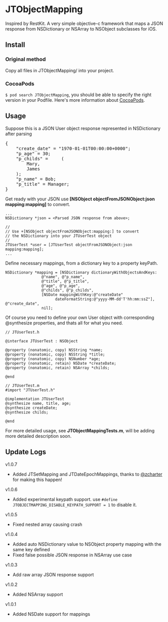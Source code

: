 JTObjectMapping
===============

Inspired by RestKit. A very simple objective-c framework that maps a JSON response from NSDictionary or NSArray to NSObject subclasses for iOS.

Install
-------

### Original method

Copy all files in JTObjectMapping/ into your project.

### CocoaPods

`$ pod search JTObjectMapping`, you should be able to specify the right version in your Podfile. Here's more information about [CocoaPods][].

Usage
-----
Suppose this is a JSON User object response represented in NSDictionary after parsing
<pre>
{
    "create_date" = "1970-01-01T00:00:00+0000";
    "p_age" = 30;
    "p_childs" =     (
        Mary,
        James
    );
    "p_name" = Bob;
    "p_title" = Manager;
}
</pre>

Get ready with your JSON use **[NSObject objectFromJSONObject:json mapping:mapping]** to convert.

    ...
    NSDictionary *json = <Parsed JSON response from above>;

    //
    // Use +[NSObject objectFromJSONObject:mapping:] to convert 
    // the NSDictionary into your JTUserTest object
    //
    JTUserTest *user = [JTUserTest objectFromJSONObject:json mapping:mapping];
    ...

Define necessary mappings, from a dictionary key to a property keyPath.

    NSDictionary *mapping = [NSDictionary dictionaryWithObjectsAndKeys:
                    @"name", @"p_name",
                    @"title", @"p_title",
                    @"age", @"p_age",
                    @"childs", @"p_childs",                    
                    [NSDate mappingWithKey:@"createDate"
                          dateFormatString:@"yyyy-MM-dd'T'hh:mm:ssZ"], @"create_date",
                    nil];


Of course you need to define your own User object with corresponding @synthesize properties, and thats all for what you need.

    // JTUserTest.h
    
    @interface JTUserTest : NSObject
    
    @property (nonatomic, copy) NSString *name;
    @property (nonatomic, copy) NSString *title;
    @property (nonatomic, copy) NSNumber *age;
    @property (nonatomic, retain) NSDate *createDate;
    @property (nonatomic, retain) NSArray *childs;
    
    @end
    
    // JTUserTest.m
    #import "JTUserTest.h"
    
    @implementation JTUserTest
    @synthesize name, title, age;
    @synthesize createDate;
    @synthesize childs;
    
    @end

For more detailed usage, see **JTObjectMappingTests.m**, will be adding more detailed description soon.

Update Logs
-----------

v1.0.7
- Added JTSetMapping and JTDateEpochMappings, thanks to [@zcharter][] for making this happen!

v1.0.6
- Added experimental keypath support. use `#define JTOBJECTMAPPING_DISABLE_KEYPATH_SUPPORT = 1` to disable it.

v1.0.5  
- Fixed nested array causing crash

v1.0.4  
- Added auto NSDictionary value to NSObject property mapping with the same key defined  
- Fixed false possible JSON response in NSArray use case

v1.0.3   
- Add raw array JSON response support

v1.0.2   
- Added NSArray support

v1.0.1  
- Added NSDate support for mappings


[CocoaPods]:https://github.com/CocoaPods/CocoaPods
[@zcharter]:https://github.com/zcharter


